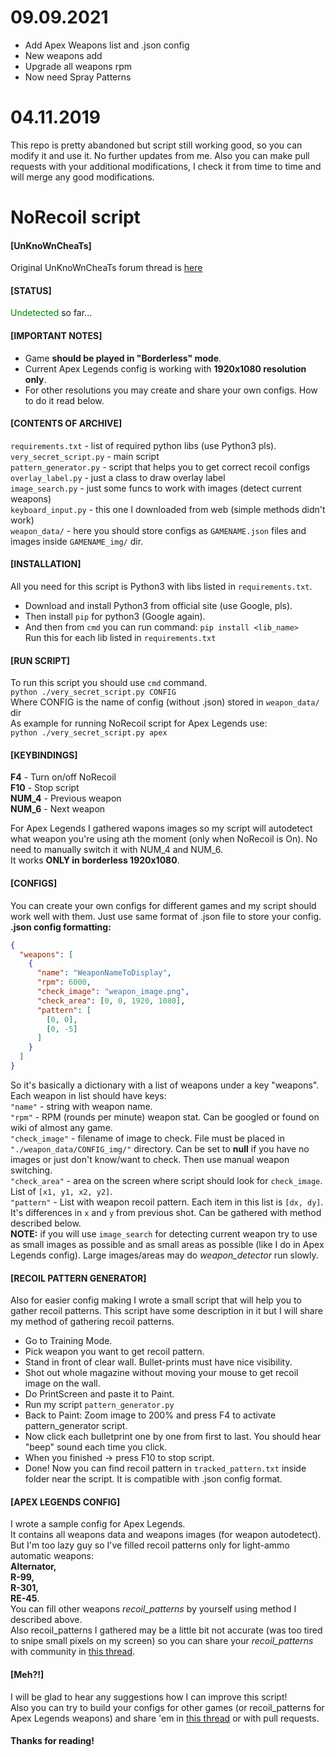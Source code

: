 # 09.09.2021
- Add Apex Weapons list and .json config
- New weapons add
- Upgrade all weapons rpm
- Now need Spray Patterns

# 04.11.2019
This repo is pretty abandoned but script still working good, so you can modify it and use it. No further updates from me.
Also you can make pull requests with your additional modifications, I check it from time to time and will merge any good modifications.

# NoRecoil script
#### [UnKnoWnCheaTs] 
Original UnKnoWnCheaTs forum thread is [here](https://www.unknowncheats.me/forum/apex-legends/322650-python-norecoil-script-configs-game-apex.html)

#### [STATUS] 
<span style="color:green">Undetected</span> so far...

#### [IMPORTANT NOTES]
- Game **should be played in "Borderless" mode**.  
- Current Apex Legends config is working with **1920x1080 resolution only**. 
- For other resolutions you may create and share your own configs. How to do it read below.

#### [CONTENTS OF ARCHIVE]
`requirements.txt` - list of required python libs (use Python3 pls).  
`very_secret_script.py` - main script  
`pattern_generator.py` - script that helps you to get correct recoil configs  
`overlay_label.py` - just a class to draw overlay label  
`image_search.py` - just some funcs to work with images (detect current weapons)  
`keyboard_input.py` - this one I downloaded from web (simple methods didn't work)  
`weapon_data/` - here you should store configs as `GAMENAME.json` files and images inside `GAMENAME_img/` dir.  

#### [INSTALLATION]
All you need for this script is Python3 with libs listed in `requirements.txt`.  
- Download and install Python3 from official site (use Google, pls).  
- Then install `pip` for python3 (Google again).  
- And then from `cmd` you can run command: `pip install <lib_name>`  
Run this for each lib listed in `requirements.txt`  

#### [RUN SCRIPT]
To run this script you should use `cmd` command.  
`python ./very_secret_script.py CONFIG`  
Where CONFIG is the name of config (without .json) stored in `weapon_data/` dir  
As example for running NoRecoil script for Apex Legends use:  
`python ./very_secret_script.py apex`  

#### [KEYBINDINGS]
**F4** - Turn on/off NoRecoil  
**F10** - Stop script  
**NUM_4** - Previous weapon  
**NUM_6** - Next weapon  

For Apex Legends I gathered wapons images so my script will autodetect what weapon you're using ath the moment (only when NoRecoil is On). No need to manually switch it with NUM_4 and NUM_6.  
It works **ONLY in borderless 1920x1080**.

#### [CONFIGS]
You can create your own configs for different games and my script should work well with them. Just use same format of .json file to store your config.  
**.json config formatting:**
```json
{
  "weapons": [
    {
      "name": "WeaponNameToDisplay",
      "rpm": 6000,
      "check_image": "weapon_image.png",
      "check_area": [0, 0, 1920, 1080],
      "pattern": [
        [0, 0],
        [0, -5]
      ]
    }
  ]
}
```
So it's basically a dictionary with a list of weapons under a key "weapons".  
Each weapon in list should have keys:  
`"name"` - string with weapon name.  
`"rpm"` - RPM (rounds per minute) weapon stat. Can be googled or found on wiki of almost any game.  
`"check_image"` - filename of image to check. File must be placed in `"./weapon_data/CONFIG_img/"` directory. Can be set to **null** if you have no images or just don't know/want to check. Then use manual weapon switching.  
`"check_area"` - area on the screen where script should look for `check_image`. List of `[x1, y1, x2, y2]`.  
`"pattern"` - List with weapon recoil pattern. Each item in this list is `[dx, dy]`. It's differences in `x` and `y` from previous shot. Can be gathered with method described below.  
**NOTE:** if you will use `image_search` for detecting current weapon try to use as small images as possible and as small areas as possible (like I do in Apex Legends config). Large images/areas may do *weapon_detector* run slowly.  

#### [RECOIL PATTERN GENERATOR]
Also for easier config making I wrote a small script that will help you to gather recoil patterns. This script have some description in it but I will share my method of gathering recoil patterns.
- Go to Training Mode.
- Pick weapon you want to get recoil pattern.
- Stand in front of clear wall. Bullet-prints must have nice visibility.
- Shot out whole magazine without moving your mouse to get recoil image on the wall.
- Do PrintScreen and paste it to Paint.
- Run my script `pattern_generator.py`
- Back to Paint: Zoom image to 200% and press F4 to activate pattern_generator script.
- Now click each bulletprint one by one from first to last. You should hear "beep" sound each time you click.
- When you finished -> press F10 to stop script.
- Done! Now you can find recoil pattern in `tracked_pattern.txt` inside folder near the script. It is compatible with .json config format.

#### [APEX LEGENDS CONFIG]
I wrote a sample config for Apex Legends.  
It contains all weapons data and weapons images (for weapon autodetect). But I'm too lazy guy so I've filled recoil patterns only for light-ammo automatic weapons:  
**Alternator,**  
**R-99,**  
**R-301,**  
**RE-45**.  
You can fill other weapons *recoil_patterns* by yourself using method I described above.  
Also recoil_patterns I gathered may be a little bit not accurate (was too tired to snipe small pixels on my screen) so you can share your *recoil_patterns* with community in [this thread](https://www.unknowncheats.me/forum/apex-legends/322650-python-norecoil-script-configs-game-apex.html).  

#### [Meh?!]
I will be glad to hear any suggestions how I can improve this script!  
Also you can try to build your configs for other games (or recoil_patterns for Apex Legends weapons) and share 'em in [this thread](https://www.unknowncheats.me/forum/apex-legends/322650-python-norecoil-script-configs-game-apex.html) or with pull requests.  

#### Thanks for reading!
